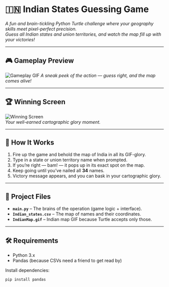 # 🇮🇳 Indian States Guessing Game  

*A fun and brain-tickling Python Turtle challenge where your geography skills meet pixel-perfect precision.*  
*Guess all Indian states and union territories, and watch the map fill up with your victories!*  

---

## 🎮 Gameplay Preview  
![Gameplay GIF](https://github.com/user-attachments/assets/4f480231-8e92-4fe3-adf9-cb9e52167b57)
*A sneak peek of the action — guess right, and the map comes alive!*  

---

## 🏆 Winning Screen  
![Winning Screen](<img width="868" height="960" alt="Screenshot 2025-08-14 184632" src="https://github.com/user-attachments/assets/57572840-b40a-4035-9d87-dcfe679c04df" />)  
*Your well-earned cartographic glory moment.*  

---

## 📖 How It Works  
1. Fire up the game and behold the map of India in all its GIF-glory.  
2. Type in a state or union territory name when prompted.  
3. If you’re right — bam! — it pops up in its exact spot on the map.  
4. Keep going until you’ve nailed all **34** names.  
5. Victory message appears, and you can bask in your cartographic glory.  

---

## 📂 Project Files  
- **`main.py`** – The brains of the operation (game logic + interface).  
- **`Indian_states.csv`** – The map of names and their coordinates.  
- **`IndianMap.gif`** – Indian map GIF because Turtle accepts only those.  

---

## 🛠️ Requirements  
- Python 3.x  
- Pandas (because CSVs need a friend to get read by)  

Install dependencies:  
```bash
pip install pandas
